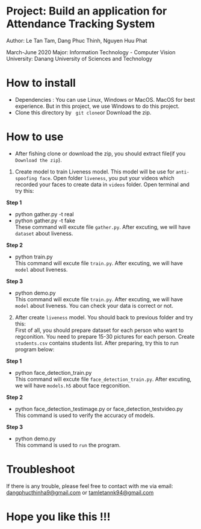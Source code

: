 # Project: Build an application for Attendance Tracking System
Author: Le Tan Tam,
        Dang Phuc Thinh,
        Nguyen Huu Phat
        
March-June 2020
Major: Information Technology - Computer Vision
University: Danang University of Sciences and Technology

# How to install
- Dependencies : You can use Linux, Windows or MacOS. MacOS for best experience. But in this project, we use Windows to do this project.
- Clone this directory by <code> git clone</code>or Download the zip.

# How to use
- After fishing clone or download the zip, you should extract file(if you <code>Download the zip</code>).

1. Create model to train Liveness model. This model will be use for <code>anti-spoofing face</code>.
Open folder <code>liveness</code>, you put your videos which recorded your faces to create data in <code>videos</code> folder. Open terminal and try this: 

<b>Step 1</b>
- python gather.py -t real
- python gather.py -t fake<br>
These command will excute file <code>gather.py</code>. After excuting, we will have <code>dataset</code> about liveness.

<b>Step 2</b>
- python train.py<br>
This command will excute file <code>train.py</code>. After excuting, we will have <code>model</code> about liveness.

<b>Step 3</b>
- python demo.py<br> 
This command will excute file <code>train.py</code>. After excuting, we will have <code>model</code> about liveness. You can check your data is correct or not.

2. After create <code>liveness</code> model. You should back to previous folder and try this:<br>
First of all, you should prepare dataset for each person who want to regconition. You need to prepare 15-30 pictures for each person. Create <code>students.csv</code> contains students list.
After preparing, try this to run program below:

<b>Step 1</b>
- python face_detection_train.py<br>
This command will excute file <code>face_detection_train.py</code>. After excuting, we will have <code>models.h5</code> about face regconition.

<b>Step 2</b>
- python face_detection_testimage.py or face_detection_testvideo.py <br>
This command is used to verify the accuracy of models. 

<b>Step 3</b>
- python demo.py <br>
This command is used to <code>run</code> the program.

# Troubleshoot
If there is any trouble, please feel free to contact with me via email: dangphucthinha9@gmail.com or tamletannk94@gmail.com

# Hope you like this !!!

